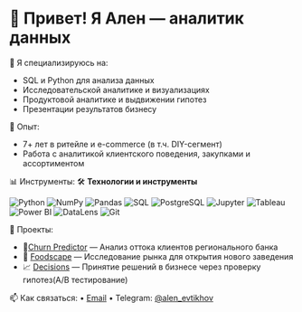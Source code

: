 
# 👋 Привет! Я Ален — аналитик данных

🎯 Я специализируюсь на:
- SQL и Python для анализа данных
- Исследовательской аналитике и визуализациях
- Продуктовой аналитике и выдвижении гипотез
- Презентации результатов бизнесу

💼 Опыт:
- 7+ лет в ритейле и e-commerce (в т.ч. DIY-сегмент)
- Работа с аналитикой клиентского поведения, закупками и ассортиментом

📊 Инструменты:
🛠️ **Технологии и инструменты**

![Python](https://img.shields.io/badge/-Python-3776AB?style=flat&logo=python&logoColor=white)
![NumPy](https://img.shields.io/badge/-NumPy-013243?style=flat&logo=numpy&logoColor=white)
![Pandas](https://img.shields.io/badge/-Pandas-150458?style=flat&logo=pandas&logoColor=white)
![SQL](https://img.shields.io/badge/-SQL-4479A1?style=flat&logo=sqlite&logoColor=white)
![PostgreSQL](https://img.shields.io/badge/-PostgreSQL-336791?style=flat&logo=postgresql&logoColor=white)
![Jupyter](https://img.shields.io/badge/-Jupyter-F37626?style=flat&logo=jupyter&logoColor=white)
![Tableau](https://img.shields.io/badge/-Tableau-E97627?style=flat&logo=tableau&logoColor=white)
![Power BI](https://img.shields.io/badge/-PowerBI-F2C811?style=flat&logo=powerbi&logoColor=black)
![DataLens](https://img.shields.io/badge/-Yandex%20DataLens-FFCC00?style=flat&logo=yandex&logoColor=black)
![Git](https://img.shields.io/badge/-Git-F05032?style=flat&logo=git&logoColor=white)


📂 Проекты:
- 🎯[Churn Predictor](https://github.com/AlenEvtikhov/bank-churn-analysis.git) — Анализ оттока клиентов регионального банка 
- 🧠 [Foodscape](https://github.com/AlenEvtikhov/moscow-foodscape-analysis.git) — Исследование рынка для открытия нового заведения 
- 📈 [Decisions](https://github.com/AlenEvtikhov/decisions-at-the-business-level.git) — Принятие решений в бизнесе через проверку гипотез(A/B тестирование)

📫 Как связаться:
 • [Email](mailto:alen.evtikhov@gmail.com) • Telegram: [@alen_evtikhov](https://t.me/alen_evtikhov)
